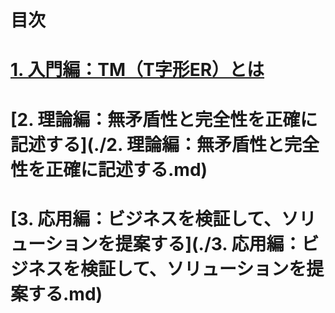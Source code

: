 目次
=====
# [1. 入門編：TM（T字形ER）とは](./1.入門編：TM（T字形ER）とは.md)

# [2. 理論編：無矛盾性と完全性を正確に記述する](./2. 理論編：無矛盾性と完全性を正確に記述する.md)

# [3. 応用編：ビジネスを検証して、ソリューションを提案する](./3. 応用編：ビジネスを検証して、ソリューションを提案する.md)